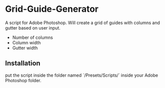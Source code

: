 Grid-Guide-Generator
====================

A script for Adobe Photoshop. Will create a grid of guides with columns and gutter based on user input.

* Number of columns
* Column width
* Gutter width

## Installation
put the script inside the folder named ´/Presets/Scripts/´ inside your Adobe Photoshop folder.
